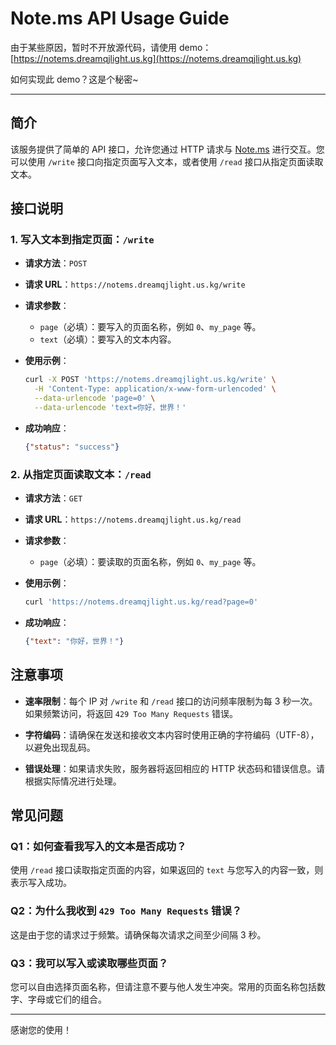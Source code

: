 # Note.ms API Usage Guide

由于某些原因，暂时不开放源代码，请使用 demo：[https://notems.dreamqjlight.us.kg](https://notems.dreamqjlight.us.kg)

如何实现此 demo？这是个秘密~

---

## 简介

该服务提供了简单的 API 接口，允许您通过 HTTP 请求与 [Note.ms](https://note.ms) 进行交互。您可以使用 `/write` 接口向指定页面写入文本，或者使用 `/read` 接口从指定页面读取文本。

## 接口说明

### 1. 写入文本到指定页面：`/write`

- **请求方法**：`POST`
- **请求 URL**：`https://notems.dreamqjlight.us.kg/write`
- **请求参数**：

  - `page`（必填）：要写入的页面名称，例如 `0`、`my_page` 等。
  - `text`（必填）：要写入的文本内容。

- **使用示例**：

  ```bash
  curl -X POST 'https://notems.dreamqjlight.us.kg/write' \
    -H 'Content-Type: application/x-www-form-urlencoded' \
    --data-urlencode 'page=0' \
    --data-urlencode 'text=你好，世界！'
  ```

- **成功响应**：

  ```json
  {"status": "success"}
  ```

### 2. 从指定页面读取文本：`/read`

- **请求方法**：`GET`
- **请求 URL**：`https://notems.dreamqjlight.us.kg/read`
- **请求参数**：

  - `page`（必填）：要读取的页面名称，例如 `0`、`my_page` 等。

- **使用示例**：

  ```bash
  curl 'https://notems.dreamqjlight.us.kg/read?page=0'
  ```

- **成功响应**：

  ```json
  {"text": "你好，世界！"}
  ```

## 注意事项

- **速率限制**：每个 IP 对 `/write` 和 `/read` 接口的访问频率限制为每 3 秒一次。如果频繁访问，将返回 `429 Too Many Requests` 错误。

- **字符编码**：请确保在发送和接收文本内容时使用正确的字符编码（UTF-8），以避免出现乱码。

- **错误处理**：如果请求失败，服务器将返回相应的 HTTP 状态码和错误信息。请根据实际情况进行处理。

## 常见问题

### Q1：如何查看我写入的文本是否成功？

使用 `/read` 接口读取指定页面的内容，如果返回的 `text` 与您写入的内容一致，则表示写入成功。

### Q2：为什么我收到 `429 Too Many Requests` 错误？

这是由于您的请求过于频繁。请确保每次请求之间至少间隔 3 秒。

### Q3：我可以写入或读取哪些页面？

您可以自由选择页面名称，但请注意不要与他人发生冲突。常用的页面名称包括数字、字母或它们的组合。

---

感谢您的使用！
